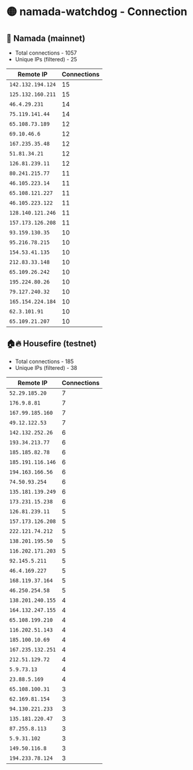 # 🟡 namada-watchdog - Connection

## 🚀 Namada (mainnet)
- Total connections - 1057
- Unique IPs (filtered) - 25

| Remote IP | Connections |
|-----------|-------------|
| `142.132.194.124` | 15 |
| `125.132.160.211` | 15 |
| `46.4.29.231` | 14 |
| `75.119.141.44` | 14 |
| `65.108.73.189` | 12 |
| `69.10.46.6` | 12 |
| `167.235.35.48` | 12 |
| `51.81.34.21` | 12 |
| `126.81.239.11` | 12 |
| `80.241.215.77` | 11 |
| `46.105.223.14` | 11 |
| `65.108.121.227` | 11 |
| `46.105.223.122` | 11 |
| `128.140.121.246` | 11 |
| `157.173.126.208` | 11 |
| `93.159.130.35` | 10 |
| `95.216.78.215` | 10 |
| `154.53.41.135` | 10 |
| `212.83.33.148` | 10 |
| `65.109.26.242` | 10 |
| `195.224.80.26` | 10 |
| `79.127.240.32` | 10 |
| `165.154.224.184` | 10 |
| `62.3.101.91` | 10 |
| `65.109.21.207` | 10 |

## 🏠🔥 Housefire (testnet)

- Total connections - 185
- Unique IPs (filtered) - 38

| Remote IP | Connections |
|-----------|-------------|
| `52.29.185.20` | 7 |
| `176.9.8.81` | 7 |
| `167.99.185.160` | 7 |
| `49.12.122.53` | 7 |
| `142.132.252.26` | 6 |
| `193.34.213.77` | 6 |
| `185.185.82.78` | 6 |
| `185.191.116.146` | 6 |
| `194.163.166.56` | 6 |
| `74.50.93.254` | 6 |
| `135.181.139.249` | 6 |
| `173.231.15.238` | 6 |
| `126.81.239.11` | 5 |
| `157.173.126.208` | 5 |
| `222.121.74.212` | 5 |
| `138.201.195.50` | 5 |
| `116.202.171.203` | 5 |
| `92.145.5.211` | 5 |
| `46.4.169.227` | 5 |
| `168.119.37.164` | 5 |
| `46.250.254.58` | 5 |
| `138.201.240.155` | 4 |
| `164.132.247.155` | 4 |
| `65.108.199.210` | 4 |
| `116.202.51.143` | 4 |
| `185.100.10.69` | 4 |
| `167.235.132.251` | 4 |
| `212.51.129.72` | 4 |
| `5.9.73.13` | 4 |
| `23.88.5.169` | 4 |
| `65.108.100.31` | 3 |
| `62.169.81.154` | 3 |
| `94.130.221.233` | 3 |
| `135.181.220.47` | 3 |
| `87.255.8.113` | 3 |
| `5.9.31.102` | 3 |
| `149.50.116.8` | 3 |
| `194.233.78.124` | 3 |

